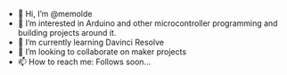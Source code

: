 - 👋 Hi, I’m @memolde
- 👀 I’m interested in Arduino and other microcontroller programming and building projects around it.
- 🌱 I’m currently learning Davinci Resolve
- 💞️ I’m looking to collaborate on maker projects
- 📫 How to reach me: Follows soon...

<!---
memolde/memolde is a ✨ special ✨ repository because its `README.md` (this file) appears on your GitHub profile.
You can click the Preview link to take a look at your changes.
--->
